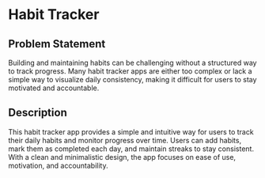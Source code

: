 # Habit Tracker  

## Problem Statement  
Building and maintaining habits can be challenging without a structured way to track progress. Many habit tracker apps are either too complex or lack a simple way to visualize daily consistency, making it difficult for users to stay motivated and accountable.  

## Description  
This habit tracker app provides a simple and intuitive way for users to track their daily habits and monitor progress over time. Users can add habits, mark them as completed each day, and maintain streaks to stay consistent. With a clean and minimalistic design, the app focuses on ease of use, motivation, and accountability.  
